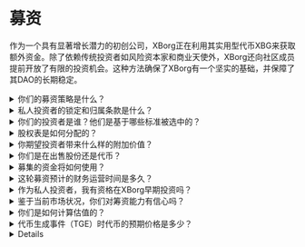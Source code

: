 # 募资

作为一个具有显著增长潜力的初创公司，XBorg正在利用其实用型代币XBG来获取额外资金。除了依赖传统投资者如风险资本家和商业天使外，XBorg还向社区成员提前开放了有限的投资机会。这种方法确保了XBorg有一个坚实的基础，并保障了其DAO的长期稳定。

<details>

<summary>你们的募资策略是什么？</summary>

我们筹集资金的目标是促进增长并支付团队的月度费用。我们注意到不要过度募资，而是优先考虑资本的价值而非数量。目前，XBorg的财务状况稳健，有20个月的运营资金，因此没有迫切的额外资金需求。

#### 战略轮

* 日期：2022年夏季
* 募集金额：100万美元
* 估值：2500万美元

#### 种子轮

* 日期：2023年4月至9月
* 金额：500万美元
* 估值：4500万至5500万美元

随着我们准备推出我们的代币，我们目前的计划不包括筹集任何额外的资金轮。然而，我们仍然对根据协议的吸引力和任何潜在的额外招聘需求调整我们的策略持开放态度。最终，我们将根据什么对XBorg的长期增长和成功最有利来做出决定。

</details>

<details>

<summary>私人投资者的锁定和归属条款是什么？</summary>

私人投资者在代币生成事件（TGE）时将解锁10%的代币，然后有3个月的锁定期。锁定期后，剩余的代币将在18个月内逐步归属。

\
重要的是要记住，我们的方法可能会根据我们合作的交易所的具体要求而变化。对于一级交易所来说，对给定代币的代币经济和归属/锁定时间表有发言权并不少见，我们可能需要调整我们的策略以满足他们的标准。

</details>

<details>

<summary>你们的投资者是谁？他们是基于哪些标准被选中的？</summary>

我们在选择初期资金轮的投资者时非常细致，优先考虑那些不仅带来财务资本，而且以其他重要方式为XBorg增值的投资者。我们的投资者来自各种背景，包括：

* Aave和Lens Protocol：这些公司的专业人士在区块链技术和加密货币方面拥有深厚的专业知识。
* Yield Guild Games：在虚拟经济和区块链游戏方面的经验。
* ESL/Face it, Faze, G2：这些代表了电子竞技行业中一些最大的名字，提供了对竞技游戏的洞察和网络。
* Ethereum France, Consensys：这些贡献者对以太坊和区块链开发有广泛的了解。
* 法国电子竞技：对法国电子竞技格局有深刻的理解。
* Savvy Games：在游戏开发和策略方面的专家。

</details>

<details>

<summary>股权表是如何分配的？</summary>

对于战略轮，我们实施了每个投资票据5万美元的上限，以确保在股权表上公平分配。

</details>

<details>

<summary>你期望投资者带来什么样的附加价值？</summary>

投资者可以通过提供战略指导、指导和超出初始投资的财务支持，为XBorg带来显著的价值。投资者可以提供对竞争格局、行业趋势和可能不立即显现的潜在增长机会的洞察。他们还可以提供他们的网络和资源，包括介绍潜在合作伙伴、顾问和客户。这可以帮助XBorg建立用户群，建立合作伙伴关系，并扩大市场影响力。

除了财务支持外，投资者还可以为XBorg带来信誉和认可，这在竞争激烈且快速发展的行业中至关重要。这可以帮助XBorg在同行中脱颖而出，吸引更多投资，并建立强大的品牌声誉。

总的来说，投资者可以提供丰富的知识、专业技能和资源，帮助XBorg长期成功。他们可以提供的价值不仅仅是资本，还可以帮助XBorg应对动态不断变化的行业挑战。

</details>

<details>

<summary>你们是在出售股份还是代币？</summary>

到目前为止，XBorg只出售了代币，没有提供任何股份出售。目前公司的唯一股东是SwissBorg和XBorg的创始人。这种方法是有意选择的，以确保公司的价值增长集中关注，而不是通过分配股份来分散注意力或资源。

</details>

<details>

<summary>募集的资金将如何使用？</summary>

我们正在筹集500万美元的种子轮资金。募集的资金将按以下方式分配，并将在三年内使用。

* 技术开发：60%（300万美元）的资金将分配给技术开发和基础设施成本。这代表了三年内10名全职工程师的成本，平均市场薪资为每月7000美元。
* 营销：20%（100万美元）的资金将分配给营销支出、影响者活动、公关、赞助机会和活动。
* 流动性和交易所上市：10%（50万美元）的资金将分配给交易所上市支付和流动性提供。
* 运营成本：10%（50万美元）的资金将分配给办公室租金、法律费用和软件订阅。
* 当前的财政预算覆盖了非技术人力资源成本。

</details>

<details>

<summary>这轮募资预计的财务运营时间是多久？</summary>

这轮筹集的资金预计将为XBorg提供大约三年的财务运营时间。这意味着我们预计获得的资源将支持我们的运营和增长策略这一时期。

</details>

<details>

<summary>作为私人投资者，我有资格在XBorg早期投资吗？</summary>

XBorg主要向在游戏、电子竞技和/或娱乐行业拥有丰富经验的战略投资者提供早期投资机会。除了社区募资外，如果您不符合这些资格，早期投资可能不可行。然而，一旦我们进入公开轮阶段，它将向所有感兴趣的投资者开放，无论他们的背景或专业知识如何。

</details>

<details>

<summary>鉴于当前市场状况，你们对筹资能力有信心吗？</summary>

到目前为止，XBorg已经从风险资本家和商业天使那里获得了大约150万美元的潜在种子轮资金。我们的团队认识到，吸引投资者的能力取决于我们在执行路线图和市场吸引力方面的进展。虽然我们仍致力于筹集资金，但我们的方法优先考虑吸引高质量的投资者，而不是积累大量投资。

</details>

<details>

<summary>你们是如何计算估值的？</summary>

我们的估值是基于可比性。项目可比性列表可以在[这里](https://docs.google.com/spreadsheets/d/11sEz9B5ruauiKs3jPzSYJAc9VVpLu7QKnZHOLvxK_ws/edit?usp=sharing)找到。

在我们公司发展的这个阶段，使用基于收益倍数、折现现金流、账面价值或清算价值的传统估值方法不会提供一个全面或准确的XBorg估值。作为一个新兴的初创公司，在高度动态和快速发展的GameFi和SocialFi领域运营，我们的价值在很大程度上由更多无形因素决定，如我们的技术、团队专业知识和市场潜力。因此，我们的团队采取了一种更全面的估值方法，结合了各种指标，并考虑了我们行业和公司的独特特点。

作为我们尽职调查过程的一部分，我们的团队分析了GameFi和SocialFi领域内的可比项目，考虑了类似代币的当前交易价值和最新投资轮的结果。虽然这些因素在确定我们的整体策略中起到了作用，但我们也认识到，其他变量，如市场当前的吸引力，也可以影响投资者的兴趣。最终，我们确定4500万美元的估值是在吸引高质量投资者和产生足够的整体投资兴趣之间的最佳折中。

</details>

<details>

<summary>代币生成事件（TGE）时代币的预期价格是多少？</summary>

公开募资将通过Balancer流动性启动池进行，代币的起始价格定为0.5美元。池子将从96:4的权重比开始，并在72小时内逐渐平衡到50:50的比例。然而，重要的是要注意，这个初始定价和权重结构可能会根据XBorg未来合作的任何交易所的具体条件和要求而变化。

</details>

<details>



<details>
<summary>在首次代币发行（ITO）期间，流动性启动池使用了哪种协议？</summary>

我们的首次代币发行的流动性启动池采用了Balancer协议。

</details>

<details>

<summary>鉴于流动性启动池（LBP）对未来价格情绪和走势有很大影响，XBorg是如何确定起始价格和估值的？</summary>

流动性启动池（LBP）作为关键机制，促进了代币的平稳价格发现过程。它实现了公平有效的市场驱动评估，提供了供需之间自然而动态的平衡。您可以在[这里](https://docs.balancer.fi/concepts/pools/liquidity-bootstrapping.html#mental-model)了解更多关于LBP的信息。

</details>

<details>

<summary>我可以期待怎样的投资回报？</summary>

尽管预计XBG代币在种子轮之后的价格会更高，但重要的是要理解投资本质上带有风险，我们无法保证正面的投资回报。像任何投资一样，XBG代币的表现受市场条件和其他可能影响其价值的因素影响。

</details>

&#x20;